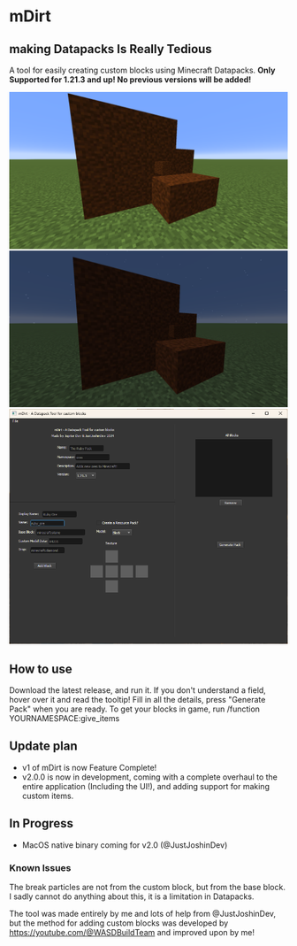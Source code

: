 # mDirt
## making Datapacks Is Really Tedious

A tool for easily creating custom blocks using Minecraft Datapacks.
**Only Supported for 1.21.3 and up! No previous versions will be added!**

![alt text](https://github.com/TheJupiterDev/Blockker/blob/main/lib/2024-10-24_16.08.13.png)
![alt text](https://github.com/TheJupiterDev/Blockker/blob/main/lib/2024-10-24_16.08.35.png)
![alt text](https://github.com/TheJupiterDev/mDirt/blob/main/lib/ui.png)


## How to use
Download the latest release, and run it.
If you don't understand a field, hover over it and read the tooltip!
Fill in all the details, press "Generate Pack" when you are ready.
To get your blocks in game, run /function YOURNAMESPACE:give_items

## Update plan
- v1 of mDirt is now Feature Complete!
- v2.0.0 is now in development, coming with a complete overhaul to the entire application (Including the UI!), and adding support for making custom items.

## In Progress
- MacOS native binary coming for v2.0 (@JustJoshinDev)

### Known Issues
The break particles are not from the custom block, but from the base block. I sadly cannot do anything about this, it is a limitation in Datapacks.

The tool was made entirely by me and lots of help from @JustJoshinDev, but the method for adding custom blocks was developed by https://youtube.com/@WASDBuildTeam and improved upon by me!
